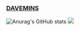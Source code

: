 ### <a href="https://davemins.github.io/">DAVEMINS</a>
![Anurag's GitHub stats](https://github-readme-stats.vercel.app/api?username=davemins&theme=graywhite&show_icons=true)
![](https://github-profile-summary-cards.vercel.app/api/cards/stats?username=JCSIVO&theme=github_dark) 
